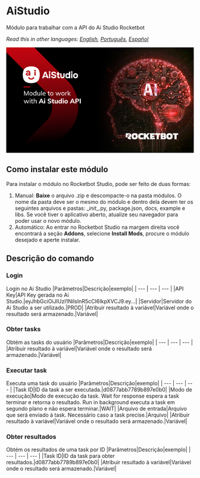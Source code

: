 # AiStudio
  
Módulo para trabalhar com a API do Ai Studio Rocketbot  

*Read this in other languages: [English](Manual_AiStudio.md), [Português](Manual_AiStudio.pr.md), [Español](Manual_AiStudio.es.md)*
  
![banner](imgs/Banner_AiStudio.png)
## Como instalar este módulo
  
Para instalar o módulo no Rocketbot Studio, pode ser feito de duas formas:
1. Manual: __Baixe__ o arquivo .zip e descompacte-o na pasta módulos. O nome da pasta deve ser o mesmo do módulo e dentro dela devem ter os seguintes arquivos e pastas: \__init__.py, package.json, docs, example e libs. Se você tiver o aplicativo aberto, atualize seu navegador para poder usar o novo módulo.
2. Automático: Ao entrar no Rocketbot Studio na margem direita você encontrará a seção **Addons**, selecione **Install Mods**, procure o módulo desejado e aperte instalar.  


## Descrição do comando

### Login
  
Login no Ai Studio
|Parâmetros|Descrição|exemplo|
| --- | --- | --- |
|API Key|API Key gerada no Ai Studio.|eyJhbGciOiJIUzI1NiIsInR5cCI6IkpXVCJ9.ey...|
|Servidor|Servidor do Ai Studio a ser utilizado.|PROD|
|Atribuir resultado à variável|Variável onde o resultado será armazenado.|Variável|

### Obter tasks
  
Obtém as tasks do usuário
|Parâmetros|Descrição|exemplo|
| --- | --- | --- |
|Atribuir resultado à variável|Variável onde o resultado será armazenado.|Variável|

### Executar task
  
Executa uma task do usuário
|Parâmetros|Descrição|exemplo|
| --- | --- | --- |
|Task ID|ID da task a ser executada.|d0877abb7789b897e0b0|
|Modo de execução|Modo de execução da task. Wait for response espera a task terminar e retorna o resultado. Run in background executa a task em segundo plano e não espera terminar.|WAIT|
|Arquivo de entrada|Arquivo que será enviado à task. Necessário caso a task precise.|Arquivo|
|Atribuir resultado à variável|Variável onde o resultado será armazenado.|Variável|

### Obter resultados
  
Obtém os resultados de uma task por ID
|Parâmetros|Descrição|exemplo|
| --- | --- | --- |
|Task ID|ID da task para obter resultados.|d0877abb7789b897e0b0|
|Atribuir resultado à variável|Variável onde o resultado será armazenado.|Variável|
